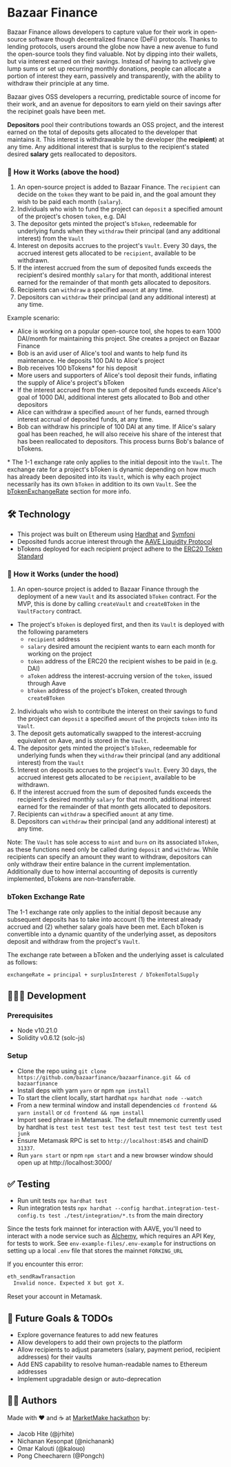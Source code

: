 # Bazaar Finance

Bazaar Finance allows developers to capture value for their work in open-source software though decentralized finance (DeFi) protocols. Thanks to lending protocols, users around the globe now have a new avenue to fund the open-source tools they find valuable. Not by dipping into their wallets, but via interest earned on their savings. Instead of having to actively give lump sums or set up recurring monthly donations, people can allocate a portion of interest they earn, passively and transparently, with the ability to withdraw their principle at any time.

Bazaar gives OSS developers a recurring, predictable source of income for their work, and an avenue for depositors to earn yield on their savings after the recipinet goals have been met.

**Depositors** pool their contributions towards an OSS project, and the interest earned on the total of deposits gets allocated to the developer that maintains it. This interest is withdrawable by the developer (the **recipient**) at any time. Any additional interest that is surplus to the recipient's stated desired **salary** gets reallocated to depositors.

### 📖 How it Works (above the hood)
1. An open-source project is added to Bazaar Finance. The `recipient` can decide on the `token` they want to be paid in, and the goal amount they wish to be paid each month (`salary`).
2. Individuals who wish to fund the project can `deposit` a specified amount of the project's chosen `token`, e.g. DAI
3. The depositor gets minted the project's `bToken`, redeemable for underlying funds when they `withdraw` their principal (and any additional interest) from the `Vault`
4. Interest on deposits accrues to the project's `Vault`. Every 30 days, the accrued interest gets allocated to be `recipient`, available to be withdrawn.
5. If the interest accrued from the sum of deposited funds exceeds the recipient's desired monthly `salary` for that month, additional interest earned for the remainder of that month gets allocated to depositors.
6. Recipients can `withdraw` a specified `amount` at any time.
7. Depositors can `withdraw` their principal (and any additional interest) at any time.

Example scenario:
- Alice is working on a popular open-source tool, she hopes to earn 1000 DAI/month for maintaining this project. She creates a project on Bazaar Finance
- Bob is an avid user of Alice's tool and wants to help fund its maintenance. He deposits 100 DAI to Alice's project
- Bob receives 100 bTokens* for his deposit
- More users and supporters of Alice's tool deposit their funds, inflating the supply of Alice's project's bToken
- If the interest accrued from the sum of deposited funds exceeds Alice's goal of 1000 DAI, additional interest gets allocated to Bob and other depositors
- Alice can withdraw a specified `amount` of her funds, earned through interest accrual of deposited funds, at any time.
- Bob can withdraw his principle of 100 DAI at any time. If Alice's salary goal has been reached, he will also receive his share of the interest that has been reallocated to depositors. This process burns Bob's balance of bTokens.

\* The 1-1 exchange rate only applies to the initial deposit into the `Vault`. The exchange rate for a project's bToken is dynamic depending on how much has already been deposited into its `Vault`, which is why each project necessarily has its own `bToken` in addition to its own `Vault`. See the [bTokenExchangeRate](#bToken-Exchange-Rate) section for more info.

## 🛠 Technology
- This project was built on Ethereum using [Hardhat](https://hardhat.org/) and [Symfoni](https://github.com/symfoni/hardhat-react-boilerplate)
- Deposited funds accrue interest through the [AAVE Liquidity Protocol](https://aave.com/)
- bTokens deployed for each recipient project adhere to the [ERC20 Token Standard](https://github.com/OpenZeppelin/openzeppelin-contracts/blob/v3.3.0/contracts/token/ERC20/IERC20.sol)

### 📖 How it Works (under the hood)
1. An open-source project is added to Bazaar Finance through the deployment of a new `Vault` and its associated `bToken` contract. For the MVP, this is done by calling `createVault` and `createBToken` in the `VaultFactory` contract. 
  - The project's `bToken` is deployed first, and then its `Vault` is deployed with the following parameters
    - `recipient` address
    - `salary` desired amount the recipient wants to earn each month for working on the project
    - `token` address of the ERC20 the recipient wishes to be paid in (e.g. DAI)
    - `aToken` address the interest-accruing version of the `token`, issued through Aave
    - `bToken` address of the project's bToken, created through `createBToken`
2. Individuals who wish to contribute the interest on their savings to fund the project can `deposit` a specified `amount` of the projects `token` into its `Vault`.
3. The deposit gets automatically swapped to the interest-accruing equivalent on Aave, and is stored in the `Vault`.
4. The depositor gets minted the project's `bToken`, redeemable for underlying funds when they `withdraw` their principal (and any additional interest) from the `Vault`
5. Interest on deposits accrues to the project's `Vault`. Every 30 days, the accrued interest gets allocated to be `recipient`, available to be withdrawn.
6. If the interest accrued from the sum of deposited funds exceeds the recipient's desired monthly `salary` for that month, additional interest earned for the remainder of that month gets allocated to depositors.
7. Recipients can `withdraw` a specified `amount` at any time.
8. Depositors can `withdraw` their principal (and any additional interest) at any time.

Note: The `Vault` has sole access to `mint` and `burn` on its associated `bToken`, as these functions need only be called during `deposit` and `withdraw`. While recipients can specify an amount they want to withdraw, depositors can only withdraw their entire balance in the current implementation. Additionally due to how internal accounting of deposits is currently implemented, bTokens are non-transferrable.

### bToken Exchange Rate

The 1-1 exchange rate only applies to the initial deposit because any subsequent deposits has to take into account (1) the interest already accrued and (2) whether salary goals have been met. Each bToken is convertible into a dynamic quantity of the underlying asset, as depositors deposit and withdraw from the project's `Vault`.

The exchange rate between a bToken and the underlying asset is calculated as follows:

`exchangeRate = principal + surplusInterest / bTokenTotalSupply`

## 👩🏻‍💻 Development

### Prerequisites
- Node v10.21.0
- Solidity v0.6.12 (solc-js)

### Setup
- Clone the repo using `git clone https://github.com/bazaarfinance/bazaarfinance.git && cd bazaarfinance`
- Install deps with yarn `yarn` or npm `npm install`
- To start the client locally, start hardhat `npx hardhat node --watch`
- From a new terminal window and install dependencies `cd frontend && yarn install` or `cd frontend && npm install`
- Import seed phrase in Metamask. The default mnemonic currently used by hardhat is `test test test test test test test test test test test junk`
- Ensure Metamask RPC is set to `http://localhost:8545` and chainID `31337`.
- Run `yarn start` or npm `npm start` and a new browser window should open up at http://localhost:3000/

## ✅ Testing
- Run unit tests `npx hardhat test`
- Run integration tests `npx hardhat --config hardhat.integration-test-config.ts test ./test/integration/*.ts` from the main directory

Since the tests fork mainnet for interaction with AAVE, you'll need to interact with a node service such as [Alchemy](http://alchemyapi.io/), which requires an API Key, for tests to work. See `env-example-files/.env-example` for instructions on setting up a local `.env` file that stores the mainnet `FORKING_URL`

If you encounter this error:

```bash
eth_sendRawTransaction
  Invalid nonce. Expected X but got X.
```

Reset your account in Metamask.

## 🚀 Future Goals & TODOs
- Explore governance features to add new features
- Allow developers to add their own projects to the platform
- Allow recipients to adjust parameters (salary, payment period, recipient addresses) for their vaults
- Add ENS capability to resolve human-readable names to Ethereum addresses
- Implement upgradable design or auto-deprecation

## ✍🏼 Authors
Made with ❤️ and ☕️ at [MarketMake hackathon](https://mm.ethglobal.co/) by:
- Jacob Hite (@jrhite)
- Nichanan Kesonpat (@nichanank)
- Omar Kalouti (@kalouo)
- Pong Cheecharern (@Pongch)